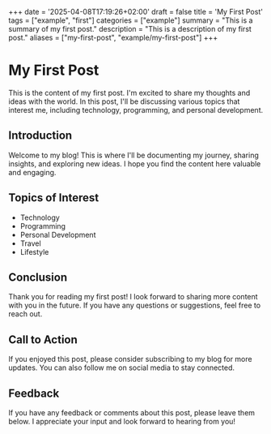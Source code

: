 +++
date = '2025-04-08T17:19:26+02:00'
draft = false
title = 'My First Post'
tags = ["example", "first"]
categories = ["example"]
summary = "This is a summary of my first post."
description = "This is a description of my first post."
aliases = ["my-first-post", "example/my-first-post"]
+++

# My First Post

This is the content of my first post. I'm excited to share my thoughts and ideas with the world. In this post, I'll be discussing various topics that interest me, including technology, programming, and personal development.

## Introduction

Welcome to my blog! This is where I'll be documenting my journey, sharing insights, and exploring new ideas. I hope you find the content here valuable and engaging.

## Topics of Interest

- Technology
- Programming
- Personal Development
- Travel
- Lifestyle

## Conclusion

Thank you for reading my first post! I look forward to sharing more content with you in the future. If you have any questions or suggestions, feel free to reach out.

## Call to Action

If you enjoyed this post, please consider subscribing to my blog for more updates. You can also follow me on social media to stay connected.

## Feedback

If you have any feedback or comments about this post, please leave them below. I appreciate your input and look forward to hearing from you!
